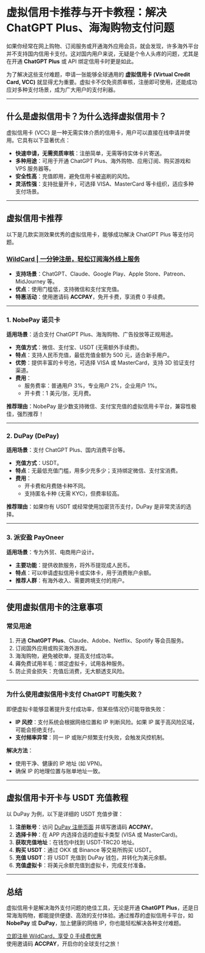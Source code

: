 # 虚拟信用卡推荐与开卡教程：解决 ChatGPT Plus、海淘购物支付问题

如果你经常在网上购物、订阅服务或开通海外应用会员，就会发现，许多海外平台并不支持国内信用卡支付。这对国内用户来说，无疑是个令人头疼的问题，尤其是在开通 **ChatGPT Plus** 或 API 绑定信用卡时更是如此。

为了解决这些支付难题，申请一张能够全球通用的 **虚拟信用卡 (Virtual Credit Card, VCC)** 就显得尤为重要。虚拟卡不仅免资质审核，注册即可使用，还能成功应对多种支付场景，成为广大用户的支付利器。

---

## 什么是虚拟信用卡？为什么选择虚拟信用卡？

虚拟信用卡 (VCC) 是一种无需实体介质的信用卡，用户可以直接在线申请并使用。它具有以下显著优点：

- **快速申请，无需资质审核**：注册简单，无需等待实体卡片寄送。
- **多种用途**：可用于开通 ChatGPT Plus、海外购物、应用订阅、购买游戏和 VPS 服务器等。
- **安全性高**：充值即用，避免信用卡被盗刷的风险。
- **灵活性强**：支持批量开卡，可选择 VISA、MasterCard 等卡组织，适应多种支付场景。

---

## 虚拟信用卡推荐

以下是几款实测效果优秀的虚拟信用卡，能够成功解决 ChatGPT Plus 等支付问题。

### [WildCard | 一分钟注册，轻松订阅海外线上服务](https://bit.ly/bewildcard)

- **支持场景**：ChatGPT、Claude、Google Play、Apple Store、Patreon、MidJourney 等。
- **优点**：使用门槛低，支持微信和支付宝充值。  
- **特惠活动**：使用邀请码 **ACCPAY**，免开卡费，享消费 0 手续费。

---

### 1. **NobePay 诺贝卡**

**适用场景**：适合支付 ChatGPT Plus、海淘购物、广告投放等正规用途。

- **充值方式**：微信、支付宝、USDT (无需额外手续费)。
- **特点**：支持人民币充值，最低充值金额为 500 元，适合新手用户。
- **优势**：提供丰富的卡号池，可选择 VISA 或 MasterCard，支持 3D 验证支付渠道。
- **费用**：
  - 服务费率：普通用户 3%，专业用户 2%，企业用户 1%。
  - 开卡费：1 美元/张，无月费。

**推荐理由**：NobePay 是少数支持微信、支付宝充值的虚拟信用卡平台，兼容性极佳，强烈推荐！

---

### 2. **DuPay (DePay)**

**适用场景**：支付 ChatGPT Plus、国内消费平台等。

- **充值方式**：USDT。
- **特点**：无最低充值门槛，用多少充多少；支持绑定微信、支付宝消费。
- **费用**：
  - 开卡费和月费随卡种不同。
  - 支持匿名卡种 (无需 KYC)，但费率较高。

**推荐理由**：如果你有 USDT 或经常使用加密货币支付，DuPay 是非常灵活的选择。

---

### 3. **派安盈 PayOneer**

**适用场景**：专为外贸、电商用户设计。

- **主要功能**：提供收款服务，将外币提现成人民币。
- **特点**：可以申请虚拟信用卡或实体卡，用于消费账户余额。
- **推荐人群**：有海外收入、需要跨境支付的用户。

---

## 使用虚拟信用卡的注意事项

### 常见用途

1. 开通 **ChatGPT Plus**、Claude、Adobe、Netflix、Spotify 等会员服务。
2. 订阅国外应用或购买海外游戏。
3. 海淘购物，避免被砍单，提高支付成功率。
4. 薅免费试用羊毛：绑定虚拟卡，试用各种服务。
5. 防止资金损失：充值后消费，无大额透支风险。

---

### 为什么使用虚拟信用卡支付 ChatGPT 可能失败？

即便虚拟卡能够显著提升支付成功率，但某些情况仍可能导致失败：

- **IP 风控**：支付系统会根据网络位置和 IP 判断风险。如果 IP 属于高风险区域，可能会拒绝支付。
- **支付频率异常**：同一 IP 或账户频繁支付失败，会触发风控机制。

**解决方法**：  
- 使用干净、健康的 IP 地址 (如 VPN)。
- 确保 IP 的地理位置与账单地址一致。

---

## 虚拟信用卡开卡与 USDT 充值教程

以 DuPay 为例，以下是详细的 USDT 充值步骤：

1. **注册账号**：访问 [DuPay 注册页面](https://bit.ly/bewildcard) 并填写邀请码 **ACCPAY**。
2. **选择卡种**：在 APP 内选择合适的虚拟卡类型 (VISA 或 MasterCard)。
3. **获取充值地址**：在钱包中找到 USDT-TRC20 地址。
4. **购买 USDT**：通过 OKX 或 Binance 等交易所购买 USDT。
5. **充值 USDT**：将 USDT 充值到 DuPay 钱包，并转化为美元余额。
6. **充值虚拟卡**：将美元余额充值到虚拟卡，完成支付准备。

---

## 总结

虚拟信用卡是解决海外支付问题的绝佳工具，无论是开通 **ChatGPT Plus**，还是日常海淘购物，都能提供便捷、高效的支付体验。通过推荐的虚拟信用卡平台，如 **NobePay** 或 **DuPay**，加上健康的网络 IP，你也能轻松解决各种支付难题。

[立即注册 WildCard，享受 0 手续费优惠](https://bit.ly/bewildcard)  
使用邀请码 **ACCPAY**，开启你的全球支付之旅！
